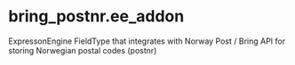 # bring_postnr.ee_addon
ExpressonEngine FieldType that integrates with Norway Post / Bring API for storing Norwegian postal codes (postnr)
